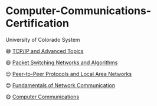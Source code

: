 # Computer-Communications-Certification
University of Colorado System

😅 [TCP/IP and Advanced Topics](https://www.coursera.org/account/accomplishments/certificate/K5MS76U5ZFL3)

😆 [Packet Switching Networks and Algorithms](https://www.coursera.org/account/accomplishments/certificate/NSK4E3LL4ULF)

😉 [ Peer-to-Peer Protocols and Local Area Networks](https://www.coursera.org/account/accomplishments/certificate/GLCUAAQHVBFV)

😊 [Fundamentals of Network Communication](https://www.coursera.org/account/accomplishments/certificate/NEKZZUDX38SX)

😋 [Computer Communications](https://www.coursera.org/account/accomplishments/specialization/certificate/JQSVMGKX6P2K)
